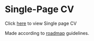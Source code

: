 # Single-Page CV
Click [here](https://fector101.github.io/Full-Stack-Dev-Roadmap/) to view Single page CV

Made according to [roadmap](https://roadmap.sh/projects/single-page-cv)  guidelines.
